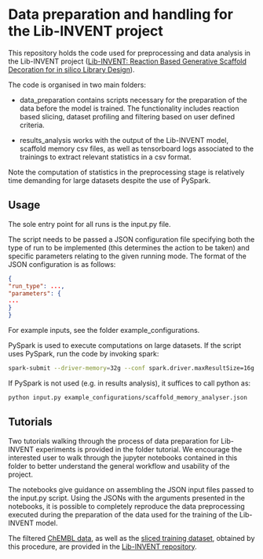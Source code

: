 # Data preparation and handling for the Lib-INVENT project

This repository holds the code used for preprocessing and data analysis in the Lib-INVENT project
([Lib-INVENT: Reaction Based Generative Scaffold Decoration for in silico Library Design](https://chemrxiv.org/articles/preprint/Lib-INVENT_Reaction_Based_Generative_Scaffold_Decoration_for_in_silico_Library_Design/14473980 "ChemRxiv preprint")).

The code is organised in two main folders:

- data_preparation contains scripts necessary for the preparation of the data before the model is trained. The functionality
  includes reaction based slicing, dataset profiling and filtering based on user defined criteria.

- results_analysis works with the output of the Lib-INVENT model, scaffold memory csv files, as well as tensorboard logs
  associated to the trainings to extract relevant statistics in a csv format.

Note the computation of statistics in the preprocessing stage is relatively time demanding for large datasets despite
the use of PySpark.

## Usage

The sole entry point for all runs is the input.py file.

The script needs to be passed a JSON configuration file specifying both the type of run to be implemented (this determines
the action to be taken) and specific parameters relating to the given running mode. The format of the JSON configuration
is as follows:

```json
{
"run_type": ...,
"parameters": {
...
}
}
```

For example inputs, see the folder example_configurations.

PySpark is used to execute computations on large datasets. If the script uses PySpark, run the code by invoking spark:

```bash
spark-submit --driver-memory=32g --conf spark.driver.maxResultSize=16g input.py example_configurations/smiles_randomiser.json
```

If PySpark is not used (e.g. in results analysis), it suffices to call python as:

```bash
python input.py example_configurations/scaffold_memory_analyser.json
```

## Tutorials

Two tutorials walking through the process of data preparation for Lib-INVENT experiments is provided in the folder
tutorial. We encourage the interested user to walk through the jupyter notebooks contained in this folder to better understand the
general workflow and usability of the project.

The notebooks give guidance on assembling the JSON input files passed to the input.py script.
Using the JSONs with the arguments presented in the notebooks, it is possible to completely reproduce the data preprocessing
executed during the preparation of the data used for the training of the Lib-INVENT model.

The filtered [ChEMBL data](https://github.com/MolecularAI/Lib-INVENT/blob/main/training_sets/purged_chembl_sliced.smi.gz), as well as the [sliced training dataset](https://github.com/MolecularAI/Lib-INVENT/blob/main/training_sets/chembl_train.gz), obtained by this procedure, are provided in the
[Lib-INVENT repository](https://github.com/MolecularAI/Lib-INVENT "Lib-INVENT GitHub").
